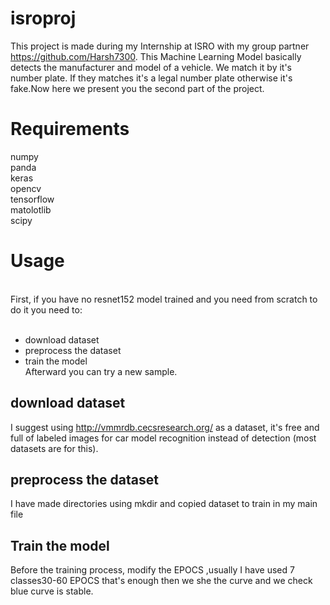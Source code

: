 # isroproj

This project is made during my Internship at ISRO with my group partner https://github.com/Harsh7300. This Machine Learning Model basically detects the manufacturer and model of a vehicle. We match it by it's number plate. If they matches it's a legal number plate otherwise it's fake.Now here we present you the second part of the project.<br>


# Requirements

numpy<br>
panda<br>
keras<br>
opencv<br>
tensorflow<br>
matolotlib<br>
scipy

# Usage
<br>
First, if you have no resnet152 model trained and you need from scratch to do it you need to:<br><br>

* download dataset<br>
* preprocess the dataset<br>
* train the model<br>
Afterward you can try a new sample.

 ## download dataset
 
 I suggest using http://vmmrdb.cecsresearch.org/ as a dataset, it's free and full of labeled    images for car model recognition instead of detection (most datasets are for this).
 
 ## preprocess the dataset
 
 I have made directories using mkdir and copied dataset to train in my main file
 
 ## Train the model
 Before the training process, modify the EPOCS ,usually I have used 7 classes30-60 EPOCS that's enough then we she the curve and we check blue curve is stable.
